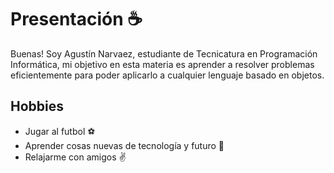 # Presentación :coffee:
Buenas! Soy Agustín Narvaez, estudiante de Tecnicatura en Programación Informática, mi objetivo en esta materia es aprender a resolver problemas eficientemente para poder aplicarlo a cualquier lenguaje basado en objetos.

## Hobbies
 - Jugar al futbol :soccer:
 - Aprender cosas nuevas de tecnología y futuro :microscope:
 - Relajarme con amigos :v: